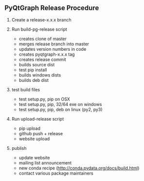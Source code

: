 PyQtGraph Release Procedure
---------------------------

1. Create a release-x.x.x branch

2. Run build-pg-release script
    - creates clone of master
    - merges release branch into master
    - updates version numbers in code
    - creates pyqtgraph-x.x.x tag
    - creates release commit
    - builds source dist
    - test pip install
    - builds windows dists
    - builds deb dist

3. test build files
    - test setup.py, pip on OSX
    - test setup.py, pip, 32/64 exe on windows
    - test setup.py, pip, deb on linux (py2, py3)
    
4. Run upload-release script
    - pip upload
    - github push + release
    - website upload

5. publish
    - update website
    - mailing list announcement
    - new conda recipe  (http://conda.pydata.org/docs/build.html)
    - contact various package maintainers

